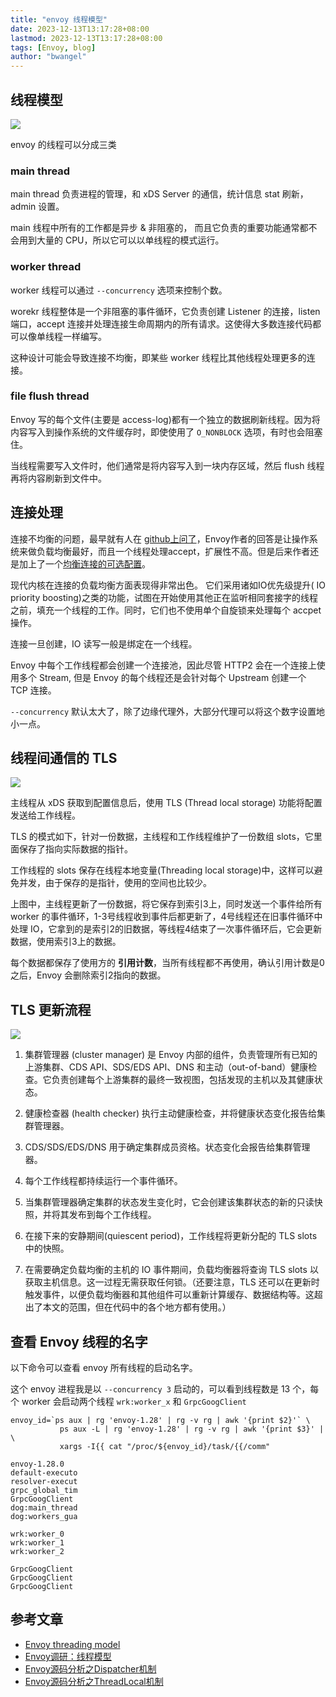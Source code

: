 ```yaml
---
title: "envoy 线程模型"
date: 2023-12-13T13:17:28+08:00
lastmod: 2023-12-13T13:17:28+08:00
tags: [Envoy, blog]
author: "bwangel"
---
```


## 线程模型

![](https://passage-1253400711.cos.ap-beijing.myqcloud.com/2023-12-13-114846.png)

envoy 的线程可以分成三类

### main thread

main thread 负责进程的管理，和 xDS Server 的通信，统计信息 stat 刷新，admin 设置。

main 线程中所有的工作都是异步 & 非阻塞的， 而且它负责的重要功能通常都不会用到大量的 CPU，所以它可以以单线程的模式运行。

### worker thread

worker 线程可以通过 `--concurrency` 选项来控制个数。

worekr 线程整体是一个非阻塞的事件循环，它负责创建 Listener 的连接，listen 端口，accept 连接并处理连接生命周期内的所有请求。这使得大多数连接代码都可以像单线程一样编写。

这种设计可能会导致连接不均衡，即某些 worker 线程比其他线程处理更多的连接。

### file flush thread

Envoy 写的每个文件(主要是 access-log)都有一个独立的数据刷新线程。因为将内容写入到操作系统的文件缓存时，即使使用了 `O_NONBLOCK` 选项，有时也会阻塞住。

当线程需要写入文件时，他们通常是将内容写入到一块内存区域，然后 flush 线程再将内容刷新到文件中。

## 连接处理

连接不均衡的问题，最早就有人在 [github上问了](https://github.com/envoyproxy/envoy/issues/2961)，Envoy作者的回答是让操作系统来做负载均衡最好，而且一个线程处理accept，扩展性不高。但是后来作者还是加上了一个[均衡连接的可选配置](https://www.envoyproxy.io/docs/envoy/v1.28.0/intro/arch_overview/intro/threading_model#listener-connection-balancing)。

现代内核在连接的负载均衡方面表现得非常出色。
它们采用诸如IO优先级提升( IO priority boosting)之类的功能，试图在开始使用其他正在监听相同套接字的线程之前，填充一个线程的工作。同时，它们也不使用单个自旋锁来处理每个 accpet 操作。

连接一旦创建，IO 读写一般是绑定在一个线程。

Envoy 中每个工作线程都会创建一个连接池，因此尽管 HTTP2 会在一个连接上使用多个 Stream, 但是 Envoy 的每个线程还是会针对每个 Upstream 创建一个 TCP 连接。

`--concurrency` 默认太大了，除了边缘代理外，大部分代理可以将这个数字设置地小一点。

## 线程间通信的 TLS

![](https://passage-1253400711.cos.ap-beijing.myqcloud.com/2023-12-13-125138.png)

主线程从 xDS 获取到配置信息后，使用 TLS (Thread local storage) 功能将配置发送给工作线程。

TLS 的模式如下，针对一份数据，主线程和工作线程维护了一份数组 slots，它里面保存了指向实际数据的指针。

工作线程的 slots 保存在线程本地变量(Threading local storage)中，这样可以避免并发，由于保存的是指针，使用的空间也比较少。

上图中，主线程更新了一份数据，将它保存到索引3上，同时发送一个事件给所有 worker 的事件循环，1-3号线程收到事件后都更新了，4号线程还在旧事件循环中处理 IO，它拿到的是索引2的旧数据，等线程4结束了一次事件循环后，它会更新数据，使用索引3上的数据。

每个数据都保存了使用方的 __引用计数__，当所有线程都不再使用，确认引用计数是0之后，Envoy 会删除索引2指向的数据。

## TLS 更新流程

![](https://passage-1253400711.cos.ap-beijing.myqcloud.com/2023-12-13-125837.png)

1. 集群管理器 (cluster manager) 是 Envoy 内部的组件，负责管理所有已知的上游集群、CDS API、SDS/EDS API、DNS 和主动（out-of-band）健康检查。它负责创建每个上游集群的最终一致视图，包括发现的主机以及其健康状态。

2. 健康检查器 (health checker) 执行主动健康检查，并将健康状态变化报告给集群管理器。

3. CDS/SDS/EDS/DNS 用于确定集群成员资格。状态变化会报告给集群管理器。

4. 每个工作线程都持续运行一个事件循环。

5. 当集群管理器确定集群的状态发生变化时，它会创建该集群状态的新的只读快照，并将其发布到每个工作线程。

6. 在接下来的安静期间(quiescent period)，工作线程将更新分配的 TLS slots 中的快照。

7. 在需要确定负载均衡的主机的 IO 事件期间，负载均衡器将查询 TLS slots 以获取主机信息。这一过程无需获取任何锁。（还要注意，TLS 还可以在更新时触发事件，以便负载均衡器和其他组件可以重新计算缓存、数据结构等。这超出了本文的范围，但在代码中的各个地方都有使用。）

## 查看 Envoy 线程的名字

以下命令可以查看 envoy 所有线程的启动名字。

这个 envoy 进程我是以 `--concurrency 3` 启动的，可以看到线程数是 13 个，每个 worker 会启动两个线程 `wrk:worker_x` 和 `GrpcGoogClient`

```
envoy_id=`ps aux | rg 'envoy-1.28' | rg -v rg | awk '{print $2}'` \
           ps aux -L | rg 'envoy-1.28' | rg -v rg | awk '{print $3}' | \
           xargs -I{{ cat "/proc/${envoy_id}/task/{{/comm"
```

```
envoy-1.28.0
default-executo
resolver-execut
grpc_global_tim
GrpcGoogClient
dog:main_thread
dog:workers_gua

wrk:worker_0
wrk:worker_1
wrk:worker_2

GrpcGoogClient
GrpcGoogClient
GrpcGoogClient
```

## 参考文章

- [Envoy threading model](https://blog.envoyproxy.io/envoy-threading-model-a8d44b922310)
- [Envoy调研：线程模型](https://zhuanlan.zhihu.com/p/442036172)
- [Envoy源码分析之Dispatcher机制](https://developer.aliyun.com/article/757470)
- [Envoy源码分析之ThreadLocal机制](https://developer.aliyun.com/article/757471)


